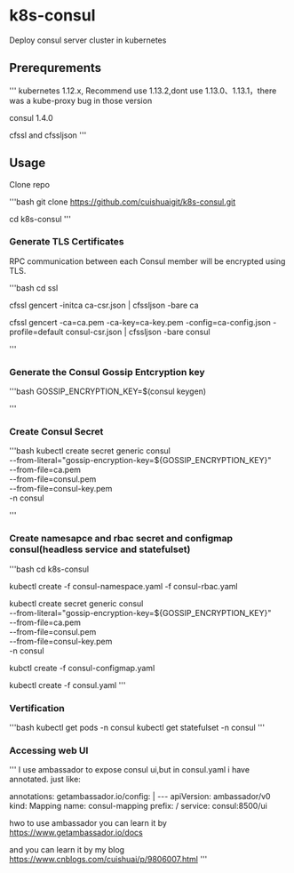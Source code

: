 # k8s-consul
Deploy consul server cluster in kubernetes

## Prerequrements

'''
 kubernetes 1.12.x, Recommend use 1.13.2,dont use 1.13.0、1.13.1，there was a kube-proxy bug in those version

 consul 1.4.0

 cfssl and cfssljson
'''

## Usage

Clone repo

'''bash
git clone https://github.com/cuishuaigit/k8s-consul.git 

cd k8s-consul 
'''

### Generate TLS Certificates

RPC communication between each Consul member will be encrypted using TLS.

'''bash 
cd ssl

cfssl gencert -initca ca-csr.json | cfssljson -bare ca 

cfssl gencert -ca=ca.pem -ca-key=ca-key.pem -config=ca-config.json -profile=default consul-csr.json | cfssljson -bare consul 

'''

### Generate the Consul Gossip Entcryption key 

'''bash
GOSSIP_ENCRYPTION_KEY=$(consul keygen)

'''

### Create Consul Secret 

'''bash
kubectl create secret generic consul \
			--from-literal="gossip-encryption-key=${GOSSIP_ENCRYPTION_KEY}" \
			--from-file=ca.pem \
			--from-file=consul.pem \
			--from-file=consul-key.pem \
			-n consul

'''

### Create namesapce and rbac secret and configmap consul(headless service and statefulset)

'''bash
cd k8s-consul 

kubectl create -f consul-namespace.yaml -f consul-rbac.yaml 

kubectl create secret generic consul \
              --from-literal="gossip-encryption-key=${GOSSIP_ENCRYPTION_KEY}" \
              --from-file=ca.pem \
              --from-file=consul.pem \
              --from-file=consul-key.pem \
              -n consul 

kubctl create -f consul-configmap.yaml 

kubectl create -f consul.yaml
'''

### Vertification

'''bash
kubectl get pods -n consul
kubectl get statefulset -n consul 
'''

### Accessing web UI 

'''
I use ambassador to expose consul ui,but in consul.yaml i have annotated. just like:

  annotations:
    getambassador.io/config: |
      ---
      apiVersion: ambassador/v0
      kind: Mapping
      name: consul-mapping
      prefix: /
      service: consul:8500/ui


hwo to use ambassador you can learn it by https://www.getambassador.io/docs

and you can  learn it by my blog https://www.cnblogs.com/cuishuai/p/9806007.html
'''
